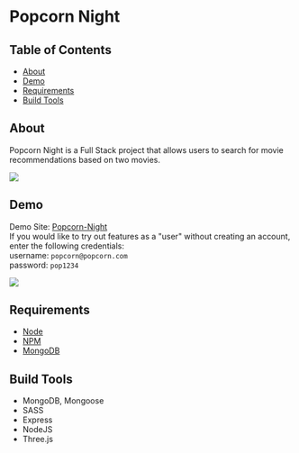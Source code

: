 # Popcorn Night

## Table of Contents
* [About](#about)
* [Demo](#demo)
* [Requirements](#requirements)
* [Build Tools](#build-tools)


## About
Popcorn Night is a Full Stack project that allows users to search for movie recommendations based on two movies.  

<img src="/images/img2">


## Demo
Demo Site: [Popcorn-Night](https://foreel.herokuapp.com/)  
If you would like to try out features as a "user" without creating an account, enter the following credentials:  
username: `popcorn@popcorn.com`  
password: `pop1234` 

<img src="/images/img1">


## Requirements
* [Node](https://nodejs.org/en/)
* [NPM](https://www.npmjs.com/)
* [MongoDB](https://www.mongodb.com/)

## Build Tools
* MongoDB, Mongoose
* SASS
* Express
* NodeJS
* Three.js
